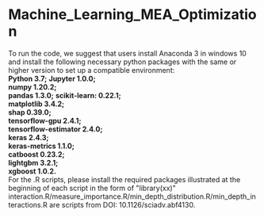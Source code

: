 # Machine_Learning_MEA_Optimization
To run the code, we suggest that users install Anaconda 3 in windows 10 and install the following necessary python packages with the same or higher version to set up a compatible environment:  
**Python 3.7;**
**Jupyter 1.0.0;**   
**numpy 1.20.2;**   
**pandas 1.3.0;** 
**scikit-learn: 0.22.1;**  
**matplotlib 3.4.2;**   
**shap 0.39.0;**   
**tensorflow-gpu 2.4.1;**  
**tensorflow-estimator 2.4.0;**   
**keras 2.4.3;**   
**keras-metrics 1.1.0;**  
**catboost 0.23.2;**  
**lightgbm 3.2.1;**   
**xgboost 1.0.2.**   
For the .R scripts, please install the required packages illustrated at the beginning of each script in the form of "library(xx)"
interaction.R/measure_importance.R/min_depth_distribution.R/min_depth_interactions.R are scripts from DOI: 10.1126/sciadv.abf4130.

